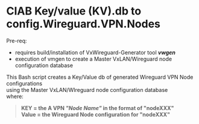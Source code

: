 # CIAB Key/value (KV).db to config.Wireguard.VPN.Nodes   
Pre-req:   
- requires build/installation of VxWireguard-Generator tool ***vwgen***   
- execution of vmgen to create a Master VxLAN/Wireguard node configuration database   
    
This Bash script creates a Key/Value db of generated Wireguard VPN Node configurations   
using the Master VxLAN/WIreguard node configuration database   
where:   
   
> **KEY = the A VPN *"Node Name"* in the format of "nodeXXX"**   
> **Value = the Wireguard Node configuration for "nodeXXX"**

